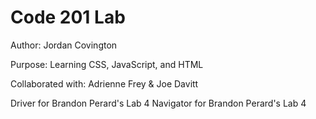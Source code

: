 # Code 201 Lab

Author: Jordan Covington

Purpose: Learning CSS, JavaScript, and HTML

Collaborated with: Adrienne Frey & Joe Davitt

Driver for Brandon Perard's Lab 4
Navigator for Brandon Perard's Lab 4
